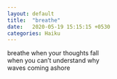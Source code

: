 ```yaml
---
layout: default
title:  "breathe"
date:   2020-05-19 15:15:15 +0530
categories: Haiku
---
```

breathe when your thoughts fall<br>
when you can’t understand why<br>
waves coming ashore